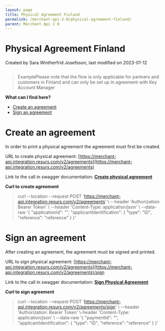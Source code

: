 ```yaml
---
layout: page
title: Physical Agreement Finland
permalink: /merchant-api-2-0/physical-agreement-finland/
parent: Merchant Api 2 0
---
```



# Physical Agreement Finland 
Created by Sara Wintherfrid Josefsson, last modified on 2023-01-12
``` c-mrkdwn__pre
```
> ExamplePlease note that the flow is only applicable for partners and
> customers in Finland and can only be set up in agreement with Key
> Account Manager

**What can I find here?**
- [Create an agreement](#physicalagreementfinland-createanagreement)
- [Sign an agreement](#physicalagreementfinland-signanagreement)

# **Create an agreement**
In order to print a physical agreement the agreement must first be
created. 

URL to create physical agreement:
[https://merchant-api.integration.resurs.com/v2/agreements](https://merchant-api.integration.resurs.com/v2/agreements)

Link to the call in swagger documentation: **[Create physical
agreement](https://merchant-api.integration.resurs.com/docs/v2/merchant_physical_agreement_v2#/Agreement%20creation/createAgreement)**

**Curl to create agreement**

> curl --location --request POST
> 'https://merchant-api.integration.resurs.com/v2/agreements' \\
> --header 'Authorization: Bearer Token' \\ --header 'Content-Type:
> application/json' \\ --data-raw '{ "applicationId": "",
> "applicantIdentification": { "type": "ID", "reference": "reference" }
> }'

# **Sign an agreement**
After creating an agreement, the agreement must be signed and printed. 

URL to sign physical agreement:
[https://merchant-api.integration.resurs.com/v2/agreements](https://merchant-api.integration.resurs.com/v2/agreements)/sign

Link to the call in swagger documentation: **[Sign Physical
Agreement](https://merchant-api.integration.resurs.com/docs/v2/merchant_physical_agreement_v2#/Sign%20Agreement/signAgreement)**

**Curl to sign agreement**

> curl --location --request POST
> 'https://merchant-api.integration.resurs.com/v2/agreements/sign' \\
> --header 'Authorization: Bearer Token' \\-header 'Content-Type:
> application/json' \\ --data-raw '{ "paymentId": "",
> "applicantIdentification": { "type": "ID", "reference": "reference" }
> }'

